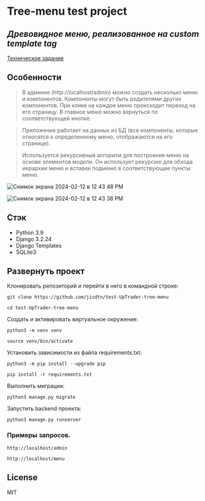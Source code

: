 # Tree-menu test project
## _Древовидное меню, реализованное на custom  template tag_

[Техническое задание](https://docs.google.com/document/d/1XTnbcXhejyGB-I2cHRiiSZqI3ElHzqDJeetwHkJbTa8/edit)

## Особенности

> В админке (http://localhost/admin) можно создать несколько меню 
> и компонентов. Компоненты могут быть родителями других компонентов.
> При клике на каждое меню происходит переход на его страницу.
> В главное меню можно вернуться по соответствующей кнопке.

> Приложение работает на данных из БД (все компоненты, 
> которые относятся к определенному меню, отображаются на его странице).

> Используется рекурсивный алгоритм для построения меню на основе элементов модели. 
> Он использует рекурсию для обхода иерархии меню и вставки подменю в соответствующие пункты меню.

![Снимок экрана 2024-02-12 в 12 43 48 PM](https://github.com/jisdtn/test-UpTrader-tree-menu/assets/122818010/83e2d5a2-b598-4392-b983-d5884a4532ad)

![Снимок экрана 2024-02-12 в 12 43 38 PM](https://github.com/jisdtn/test-UpTrader-tree-menu/assets/122818010/47e53c3b-998c-40dc-a761-7fc1807a3b74)

## Стэк

- Python 3.9
- Django 3.2.24
- Django Templates
- SQLite3

## Развернуть проект 
Клонировать репозиторий и перейти в него в командной строке:

```
git clone https://github.com/jisdtn/test-UpTrader-tree-menu
```

```
cd test-UpTrader-tree-menu
```

Cоздать и активировать виртуальное окружение:

```
python3 -m venv venv
```

```
source venv/bin/activate
```

Установить зависимости из файла requirements.txt:

```
python3 -m pip install --upgrade pip
```

```
pip install -r requirements.txt
```

Выполнить миграции:

```
python3 manage.py migrate
```

Запустить backend проекта:

```
python3 manage.py runserver
```
### Примеры запросов.

```commandline
http://localhost/admin
```
```commandline
http://localhost/menu
```

## License

MIT



